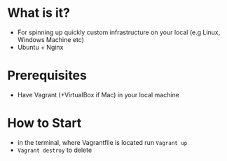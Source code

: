 # What is it?
- For spinning up quickly custom infrastructure on your local (e.g Linux, Windows Machine etc)
- Ubuntu + Nginx

# Prerequisites
- Have Vagrant (+VirtualBox if Mac) in your local machine

# How to Start
- in the terminal, where Vagrantfile is located run `Vagrant up`
- `Vagrant destroy` to delete